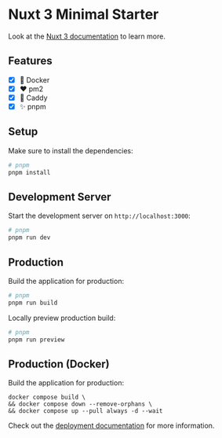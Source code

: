 # Nuxt 3 Minimal Starter

Look at the [Nuxt 3 documentation](https://nuxt.com/docs/getting-started/introduction) to learn more.

## Features

- [x] 🐳 Docker
- [x] ❤️ pm2
- [x] 📱 Caddy
- [x] ✨ pnpm

## Setup

Make sure to install the dependencies:

```bash
# pnpm
pnpm install
```

## Development Server

Start the development server on `http://localhost:3000`:

```bash
# pnpm
pnpm run dev
```

## Production

Build the application for production:

```bash
# pnpm
pnpm run build
```

Locally preview production build:

```bash
# pnpm
pnpm run preview
```

## Production (Docker)

Build the application for production:

```
docker compose build \
&& docker compose down --remove-orphans \
&& docker compose up --pull always -d --wait
```

Check out the [deployment documentation](https://nuxt.com/docs/getting-started/deployment) for more information.

